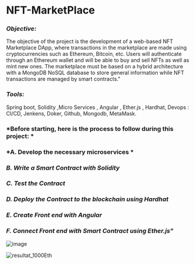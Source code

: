 # NFT-MarketPlace
### *Objective:* 
The objective of the project is the development of a web-based NFT Marketplace DApp, where transactions in the marketplace are made using
cryptocurrencies such as Ethereum, Bitcoin, etc. 
Users will authenticate through an Ethereum wallet and will be able to buy and sell NFTs as well as mint new ones.
The marketplace must be based on a hybrid architecture with a MongoDB NoSQL database to store general information
while NFT transactions are managed by smart contracts."

### *Tools:* 
Spring boot, Solidity ,Micro Services , Angular , Ether.js , Hardhat, Devops : CI/CD,
Jenkens, Doker, Github, Mongodb, MetaMask.

### *Before starting, here is the process to follow during this project: *

### *A. Develop the necessary microservices *
### *B. Write a Smart Contract with Solidity*
### *C. Test the Contract*
### *D. Deploy the Contract to the blockchain using Hardhat*
### *E. Create Front end with Angular*
### *F. Connect Front end with Smart Contract using Ether.js"*
![image](https://user-images.githubusercontent.com/101791324/212566577-a2bf96ad-3df4-4525-840c-d0afe017ff80.png)



![resultat_1000Eth](https://user-images.githubusercontent.com/101791324/212566938-560db413-018f-4781-b0d4-31534c3edbb3.PNG)
